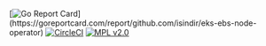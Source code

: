 [![Go Report Card](https://goreportcard.com/badge/github.com/isindir/eks-ebs-node-operator?)](https://goreportcard.com/report/github.com/isindir/eks-ebs-node-operator)
[![CircleCI](https://circleci.com/gh/isindir/eks-ebs-node-operator.svg?style=svg)](https://circleci.com/gh/isindir/eks-ebs-node-operator)
[![MPL v2.0](http://img.shields.io/github/license/isindir/eks-ebs-node-operator.svg)](LICENSE)
